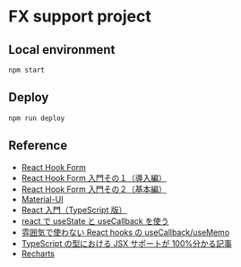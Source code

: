 # FX support project

## Local environment

```
npm start
```

## Deploy

```
npm run deploy
```

## Reference

- [React Hook Form](https://react-hook-form.com/jp/)
- [React Hook Form 入門その１（導入編）](https://www.tech-note.info/entry/react-hook-form-01)
- [React Hook Form 入門その２（基本編）](https://www.tech-note.info/entry/react-hook-form-02)
- [Material-UI](https://material-ui.com/)
- [React 入門（TypeScript 版）](https://www.webopixel.net/javascript/1588.html)
- [react で useState と useCallback を使う](https://qiita.com/Climber22/items/2c6103b4e1ef7a1f2f7c)
- [雰囲気で使わない React hooks の useCallback/useMemo](https://qiita.com/seya/items/8291f53576097fc1c52a)
- [TypeScript の型における JSX サポートが 100%分かる記事](https://qiita.com/uhyo/items/adf6cb83333a25097f25)
- [Recharts](http://recharts.org/en-US)
